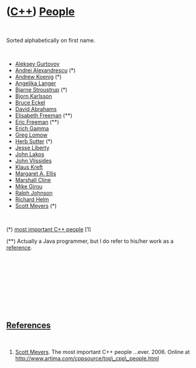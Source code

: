 
 

 

 

 

 

([C++](Cpp.md)) [People](CppPeople.md)
========================================

 

Sorted alphabetically on first name.

 

-   [Aleksey Gurtovoy](CppAlekseyGurtovoy.md)
-   [Andrei Alexandrescu](CppAndreiAlexandrescu.md) (\*)
-   [Andrew Koenig](CppAndrewKoenig.md) (\*)
-   [Angelika Langer](CppAngelikaLanger.md)
-   [Bjarne Stroustrup](CppBjarneStroustrup.md) (\*)
-   [Bjorn Karlsson](CppBjornKarlsson.md)
-   [Bruce Eckel](CppBruceEckel.md)
-   [David Abrahams](CppDavidAbrahams.md)
-   [Elisabeth Freeman](CppElisabethFreeman.md) (\*\*)
-   [Eric Freeman](CppEricFreeman.md) (\*\*)
-   [Erich Gamma](CppErichGamma.md)
-   [Greg Lomow](CppGregLomow.md)
-   [Herb Sutter](CppHerbSutter.md) (\*)
-   [Jesse Liberty](CppJesseLiberty.md)
-   [John Lakos](CppJohnLakos.md)
-   [John Vlissides](CppJohnVlissides.md)
-   [Klaus Kreft](CppKlausKreft.md)
-   [Margaret A. Ellis](CppMargaretAEllis.md)
-   [Marshall Cline](CppMarshallCline.md)
-   [Mike Girou](CppMikeGirou.md)
-   [Ralph Johnson](CppRalphJohnson.md)
-   [Richard Helm](CppRichardHelm.md)
-   [Scott Meyers](CppScottMeyers.md) (\*)

 

(\*) [most important C++ people](CppMostImportantCppPeople.md) \[1\]

(\*\*) Actually a Java programmer, but I do refer to his/her work as a
[reference](CppReferences.md).

 

 

 

 

 

[References](CppReferences.md)
-------------------------------

 

1.  [Scott Meyers](CppScottMeyers.md). The most important C++
    people ...ever. 2006. Online at
    http://www.artima.com/cppsource/top\_cpp\_people.html

 

 

 

 

 

 

